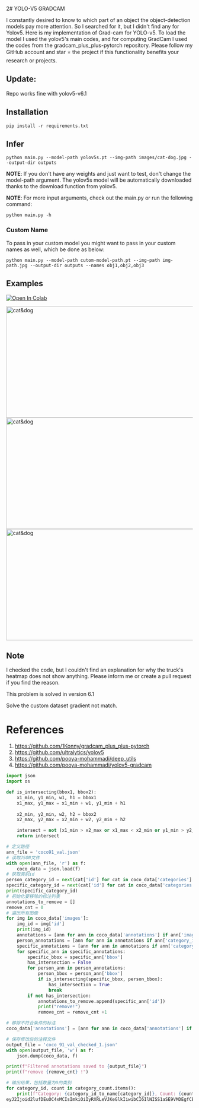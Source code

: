 2# YOLO-V5 GRADCAM

I constantly desired to know to which part of an object the object-detection models pay more attention. So I searched for it, but I didn't find any for Yolov5.
Here is my implementation of Grad-cam for YOLO-v5. To load the model I used the yolov5's main codes, and for computing GradCam I used the codes from the gradcam_plus_plus-pytorch repository.
Please follow my GitHub account and star ⭐ the project if this functionality benefits your research or projects.

## Update:
Repo works fine with yolov5-v6.1


## Installation
`pip install -r requirements.txt`

## Infer
`python main.py --model-path yolov5s.pt --img-path images/cat-dog.jpg --output-dir outputs`

**NOTE**: If you don't have any weights and just want to test, don't change the model-path argument. The yolov5s model will be automatically downloaded thanks to the download function from yolov5. 

**NOTE**: For more input arguments, check out the main.py or run the following command:

```python main.py -h```

### Custom Name
To pass in your custom model you might want to pass in your custom names as well, which be done as below:
```
python main.py --model-path cutom-model-path.pt --img-path img-path.jpg --output-dir outputs --names obj1,obj2,obj3 
```
## Examples
[![Open In Colab](https://colab.research.google.com/assets/colab-badge.svg)](https://colab.research.google.com/github/pooya-mohammadi/yolov5-gradcam/blob/master/main.ipynb)

<img src="https://raw.githubusercontent.com/pooya-mohammadi/yolov5-gradcam/master/outputs/eagle-res.jpg" alt="cat&dog" height="300" width="1200">
<img src="https://raw.githubusercontent.com/pooya-mohammadi/yolov5-gradcam/master/outputs/cat-dog-res.jpg" alt="cat&dog" height="300" width="1200">
<img src="https://raw.githubusercontent.com/pooya-mohammadi/yolov5-gradcam/master/outputs/dog-res.jpg" alt="cat&dog" height="300" width="1200">

## Note
I checked the code, but I couldn't find an explanation for why the truck's heatmap does not show anything. Please inform me or create a pull request if you find the reason.

This problem is solved in version 6.1

Solve the custom dataset gradient not match.

# References
1. https://github.com/1Konny/gradcam_plus_plus-pytorch
2. https://github.com/ultralytics/yolov5
3. https://github.com/pooya-mohammadi/deep_utils
4. https://github.com/pooya-mohammadi/yolov5-gradcam
```python
import json
import os

def is_intersecting(bbox1, bbox2):
    x1_min, y1_min, w1, h1 = bbox1
    x1_max, y1_max = x1_min + w1, y1_min + h1
    
    x2_min, y2_min, w2, h2 = bbox2
    x2_max, y2_max = x2_min + w2, y2_min + h2

    intersect = not (x1_min > x2_max or x1_max < x2_min or y1_min > y2_max or y1_max < y2_min)
    return intersect

# 定义路径
ann_file = 'coco91_val.json'
# 读取JSON文件
with open(ann_file, 'r') as f:
    coco_data = json.load(f)
# 获取类别id
person_category_id = next(cat['id'] for cat in coco_data['categories'] if cat['name'] == 'person')
specific_category_id = next(cat['id'] for cat in coco_data['categories'] if cat['name'] == 'head') 
print(specific_category_id)
# 初始化要移除的标注列表
annotations_to_remove = []
remove_cnt = 0
# 遍历所有图像
for img in coco_data['images']:
    img_id = img['id']
    print(img_id)
    annotations = [ann for ann in coco_data['annotations'] if ann['image_id'] == img_id]
    person_annotations = [ann for ann in annotations if ann['category_id'] == person_category_id]
    specific_annotations = [ann for ann in annotations if ann['category_id'] == specific_category_id]
    for specific_ann in specific_annotations:
        specific_bbox = specific_ann['bbox']
        has_intersection = False
        for person_ann in person_annotations:
            person_bbox = person_ann['bbox']
            if is_intersecting(specific_bbox, person_bbox):
                has_intersection = True
                break
        if not has_intersection:
            annotations_to_remove.append(specific_ann['id'])
            print("remove!")
            remove_cnt = remove_cnt +1

# 移除不符合条件的标注
coco_data['annotations'] = [ann for ann in coco_data['annotations'] if ann['id'] not in annotations_to_remove]

# 保存修改后的注释文件
output_file = 'coco_91_val_checked_1.json'
with open(output_file, 'w') as f:
    json.dump(coco_data, f)

print(f"Filtered annotations saved to {output_file}")
print(f"remove {remove_cnt} !")

# 输出结果，包括数量为0的类别
for category_id, count in category_count.items():
    print(f"Category: {category_id_to_name[category_id]}, Count: {count}")
eyJ2Ijoid2lufDEuOC4xMCIsImkiOiIyRXRLeVJKeGlkIiwibCI6IlNISS1aSE9VMDEgfCBzaGkuemhvdSB8IFdpbmRvd3MifQ==
